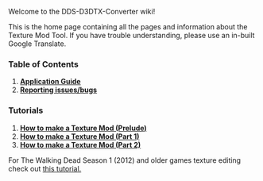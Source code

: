 Welcome to the DDS-D3DTX-Converter wiki!

This is the home page containing all the pages and information about the Texture Mod Tool. If you have trouble understanding, please use an in-built Google Translate.

### Table of Contents
1. **[Application Guide](https://github.com/Telltale-Modding-Group/DDS-D3DTX-Converter/wiki/%5BHelp%5D-Application-Guide)**
2. **[Reporting issues/bugs](https://github.com/Telltale-Modding-Group/DDS-D3DTX-Converter/wiki/%5BHelp%5D---Reporting-an-Issue-or-Bug)**

### Tutorials
1. **[How to make a Texture Mod (Prelude)](https://github.com/Telltale-Modding-Group/DDS-D3DTX-Converter/wiki/%5BTutorial%5D--How-to-make-a-Texture-Mod-(Part-1))**
2. **[How to make a Texture Mod (Part 1)](https://github.com/Telltale-Modding-Group/DDS-D3DTX-Converter/wiki/%5BTutorial%5D--How-to-make-a-Texture-Mod-(Part-1))**
3. **[How to make a Texture Mod (Part 2)](https://github.com/Telltale-Modding-Group/DDS-D3DTX-Converter/wiki/%5BTutorial%5D--How-to-make-a-Texture-Mod-(Part-2))**

For The Walking Dead Season 1 (2012) and older games texture editing check out [this tutorial.](https://github.com/Telltale-Modding-Group/DDS-D3DTX-Converter/wiki/%5BTutorial%5D-The-Walking-Dead-Season-1-(and-older-games)-Texture-Editing-Tutorial)